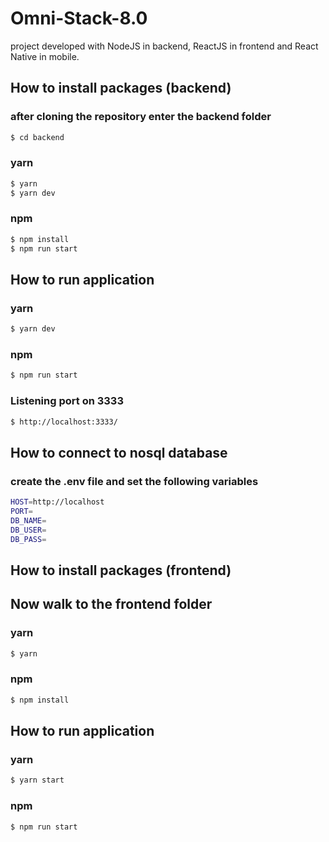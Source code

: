 # Omni-Stack-8.0

project developed with NodeJS in backend, ReactJS in frontend and React Native in mobile.

## How to install packages (backend)

### after cloning the repository enter the backend folder

```sh
$ cd backend
```

### yarn

```sh
$ yarn
$ yarn dev
```

### npm

```sh
$ npm install
$ npm run start
```

## How to run application

### yarn

```sh
$ yarn dev
```

### npm

```sh
$ npm run start
```

### Listening port on 3333

```sh
$ http://localhost:3333/
```

## How to connect to nosql database

### create the .env file and set the following variables

```sh
HOST=http://localhost
PORT=
DB_NAME=
DB_USER=
DB_PASS=
```

## How to install packages (frontend)

## Now walk to the frontend folder

### yarn

```sh
$ yarn
```

### npm

```sh
$ npm install
```

## How to run application

### yarn

```sh
$ yarn start
```

### npm

```sh
$ npm run start
```
